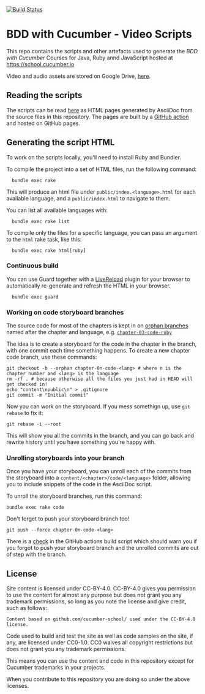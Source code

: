 [![Build Status](https://github.com/cucumber-school/bdd-with-cucumber/workflows/html/badge.svg)](https://github.com/cucumber-school/bdd-with-cucumber/actions)

# BDD with Cucumber - Video Scripts

This repo contains the scripts and other artefacts used to generate the *BDD with Cucumber* Courses for Java, Ruby annd JavaScript hosted at https://school.cucumber.io

Video and audio assets are stored on Google Drive, [here](https://drive.google.com/drive/u/2/folders/1UevNOmYoxXFosSrg_wxfretQmJxunjv4).

## Reading the scripts

The scripts can be read [here](https://cucumber-school.github.io/bdd-with-cucumber/) as HTML pages generated by AsciiDoc from the source files in this repository. The pages are built by a [GitHub action](https://github.com/cucumber-school/bdd-with-cucumber/blob/master/.github/workflows/html.yml) and hosted on GitHub pages.

## Generating the script HTML

To work on the scripts locally, you'll need to install Ruby and Bundler.

To compile the project into a set of HTML files, run the following command:

```
  bundle exec rake
```

This will produce an html file under `public/index.<language>.html` for each available language, and a `public/index.html` to navigate to them.

You can list all available languages with:

```
  bundle exec rake list
```

To compile only the files for a specific language, you can pass an argument to the `html` rake task, like this:

```
  bundle exec rake html[ruby]
```

### Continuous build

You can use Guard together with a [LiveReload](http://livereload.com/) plugin for your browser to automatically re-generate and refresh the HTML in your browser.

```
  bundle exec guard
```

### Working on code storyboard branches

The source code for most of the chapters is kept in on [orphan branches](https://git-scm.com/docs/git-checkout/1.7.3.1#git-checkout---orphan) named after the chapter and language, e.g. [`chapter-03-code-ruby`](https://github.com/cucumber-school/bdd-with-cucumber/commits/chapter-03-code-ruby)

The idea is to create a storyboard for the code in the chapter in the branch, with one commit each time something happens. To create a new chapter code branch, use these commands:

    git checkout -b --orphan chapter-0n-code-<lang> # where n is the chapter number and <lang> is the language
    rm -rf . # because otherwise all the files you just had in HEAD will get checked in!
    echo "content\npublic\n" > .gitignore
    git commit -m "Initial commit"

Now you can work on the storyboard. If you mess somethign up, use `git rebase` to fix it:

    git rebase -i --root

This will show you all the commits in the branch, and you can go back and rewrite history until you have something you're happy with.

### Unrolling storyboards into your branch

Once you have your storyboard, you can unroll each of the commits from the storyboard into a `content/<chapter>/code/<language>`
folder, allowing you to include snippets of the code in the AsciiDoc script.

To unroll the storyboard branches, run this command:

    bundle exec rake code

Don't forget to push your storyboard branch too!

    git push --force chapter-0n-code-<lang>

There is a [check](https://github.com/cucumber-school/bdd-with-cucumber/blob/master/.github/workflows/html.yml#L26) in the GitHub actions build script which should warn you if you forgot to push your storyboard branch and the unrolled commits are out of step with the branch.

## License

Site content is licensed under CC-BY-4.0. CC-BY-4.0 gives you permission to use the content for almost any purpose but does not grant you any trademark permissions, so long as you note the license and give credit, such as follows:

    Content based on github.com/cucumber-school/ used under the CC-BY-4.0 license.

Code used to build and test the site as well as code samples on the site, if any, are licensed under CC0-1.0. CC0 waives all copyright restrictions but does not grant you any trademark permissions.

This means you can use the content and code in this repository except for Cucumber trademarks in your projects.

When you contribute to this repository you are doing so under the above licenses.

